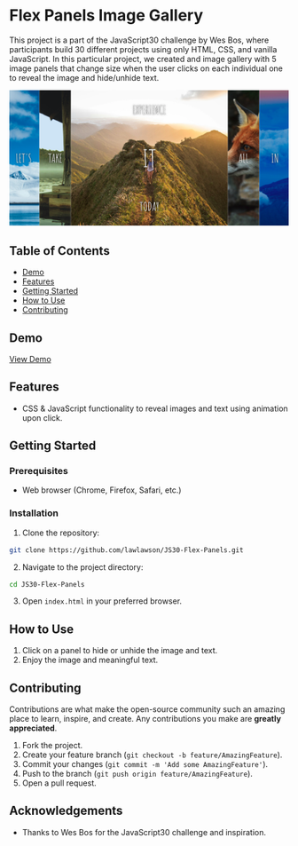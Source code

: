 # Flex Panels Image Gallery

This project is a part of the JavaScript30 challenge by Wes Bos, where participants build 30 different projects using only HTML, CSS, and vanilla JavaScript. In this particular project, we created and image gallery with 5 image panels that change size when the user clicks on each individual one to reveal the image and hide/unhide text.

![Flex Panels Image Gallery](/screenshot.png)

## Table of Contents

- [Demo](#demo)
- [Features](#features)
- [Getting Started](#getting-started)
- [How to Use](#how-to-use)
- [Contributing](#contributing)

## Demo

[View Demo](https://resilient-gingersnap-30aeb3.netlify.app/) <!-- Add a link to your live demo once deployed -->

## Features

- CSS & JavaScript functionality to reveal images and text using animation upon click.

## Getting Started

### Prerequisites

- Web browser (Chrome, Firefox, Safari, etc.)

### Installation

1. Clone the repository:

```bash
git clone https://github.com/lawlawson/JS30-Flex-Panels.git
```

2. Navigate to the project directory:

```bash
cd JS30-Flex-Panels
```

3. Open `index.html` in your preferred browser.

## How to Use

1. Click on a panel to hide or unhide the image and text.
2. Enjoy the image and meaningful text.

## Contributing

Contributions are what make the open-source community such an amazing place to learn, inspire, and create. Any contributions you make are **greatly appreciated**.

1. Fork the project.
2. Create your feature branch (`git checkout -b feature/AmazingFeature`).
3. Commit your changes (`git commit -m 'Add some AmazingFeature'`).
4. Push to the branch (`git push origin feature/AmazingFeature`).
5. Open a pull request.

## Acknowledgements

- Thanks to Wes Bos for the JavaScript30 challenge and inspiration.

